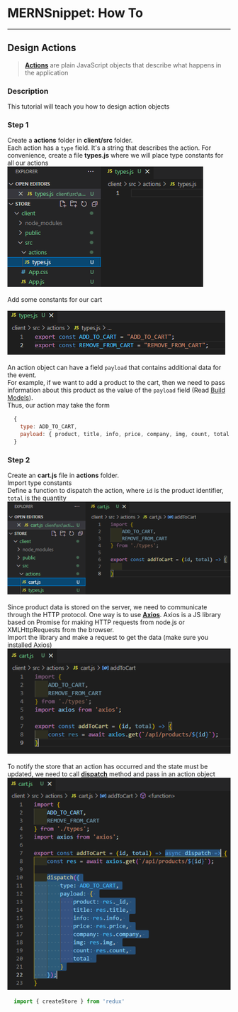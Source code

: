 # MERNSnippet: How To
---
## Design Actions

> [**Actions**](https://redux.js.org/tutorials/fundamentals/part-2-concepts-data-flow#actions) are plain JavaScript objects that describe what happens in the application <br />

### Description
This tutorial will teach you how to design action objects <br /> 

### Step 1
Create a **actions** folder in **client/src** folder. <br /> 
Each action has a `type` field. It's a string that describes the action. For convenience, create a file **types.js** where we will place type constants for all our actions<br/>
  ![1](img/1.png) <br />  
Add some constants for our cart <br>  
  ![2](img/2.png) <br />  
An action object can have a field `payload` that contains additional data for the event.<br />
For example, if we want to add a product to the cart, then we need to pass information about this product as the value of the `payload` field (Read [Build Models](https://github.com/andrewsinelnikov/ReactSnippet-How-To/blob/main/task17/README.md)). <br />
Thus, our action may take the form <br />
  ```Javascript
    {
      type: ADD_TO_CART,
      payload: { product, title, info, price, company, img, count, total }
    }
  ```

### Step 2
Create an **cart.js** file in **actions** folder. <br />
Import type constants <br />
Define a function to dispatch the action, where `id` is the product identifier, `total` is the quantity
  ![3](img/3.png) <br />  
Since product data is stored on the server, we need to communicate through the HTTP protocol. One way is to use [**Axios**](https://axios-http.com/docs/intro). Axios is a JS library based on Promise for making HTTP requests from node.js or XMLHttpRequests from the browser.<br />
Import the library and make a request to get the data (make sure you installed Axios)<br />
  ![4](img/4.png) <br />  
To notify the store that an action has occurred and the state must be updated, we need to call [**dispatch**](https://redux.js.org/tutorials/fundamentals/part-2-concepts-data-flow#dispatch) method and pass in an action object <br />
  ![5](img/5.png) <br />  
  ```Javascript
    import { createStore } from 'redux'
  ```
